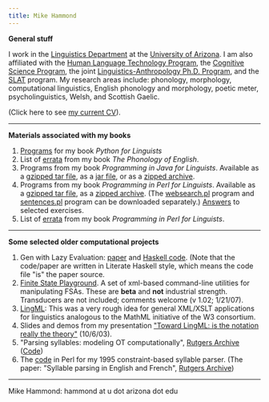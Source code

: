 ```yaml
---
title: Mike Hammond
---
```


**General stuff**

I work in the [Linguistics Department](http://linguistics.arizona.edu/) at
the [University of Arizona](http://www.arizona.edu/). I am also affiliated
with the [Human Language Technology
Program](https://linguistics.arizona.edu/master-science-human-language-technology-hlt),
the [Cognitive Science Program](https://cogsci.arizona.edu), the joint
[Linguistics-Anthropology Ph.D.
Program](https://linguistics.arizona.edu/content/joint-phd-anthropology-linguistics-also-known-anli-degree),
and the [SLAT](http://slat.arizona.edu) program. My research areas include:
phonology, morphology, computational linguistics, English phonology and
morphology, poetic meter, psycholinguistics, Welsh, and Scottish Gaelic.

(Click here to see [my current
CV](http://www.u.arizona.edu/~hammond/cvanon.pdf)).

------------------------------------------------------------------------

**Materials associated with my books**

1.  [Programs](http://www.u.arizona.edu/~hammond/bookcode.zip) for my book
*Python for Linguists*
1.  List of [errata](http://www.u.arizona.edu/~hammond/errata.htm) from my
book *The Phonology of English*.
1.  Programs from my book *Programming in Java for Linguists*. Available as
a [gzipped tar
file](http://dingo.sbs.arizona.edu/~hammond/mhw3/mh/javaling/programs.tar.gz),
as a [jar
file](http://dingo.sbs.arizona.edu/~hammond/mhw3/mh/javaling/programs.jar),
or as a [zipped
archive](http://dingo.sbs.arizona.edu/~hammond/mhw3/mh/javaling/Programs.zip).
1.  Programs from my book *Programming in Perl for Linguists*. Available as
a [gzipped tar
file](http://dingo.sbs.arizona.edu/~hammond/perlling/perlprog.tar.gz), as a
[zipped
archive](http://dingo.sbs.arizona.edu/~hammond/perlling/perlprogs.zip).
(The
[websearch.pl](http://dingo.sbs.arizona.edu/~hammond/perlling/websearch.txt)
program and [sentences.pl](sentences.txt) program can be downloaded
separately.) [Answers](http://www.u.arizona.edu/~hammond/perlex.zip) to
selected exercises.
1.  List of [errata](http://www.u.arizona.edu/~hammond/perlerrata.html)
from my book *Programming in Perl for Linguists*.

------------------------------------------------------------------------

**Some selected older computational projects**

1.  Gen with Lazy Evaluation:
[paper](http://www.u.arizona.edu/~hammond/lazy.pdf) and [Haskell
code](http://www.u.arizona.edu/~hammond/lazy.lhs). (Note that the
code/paper are written in Literate Haskell style, which means the code file
\"is\" the paper source.
1.  [Finite State
Playground](http://www.u.arizona.edu/~hammond/flbi1.02.tar.gz). A set of
xml-based command-line utilities for manipulating FSAs. These are **beta**
and **not** industrial strength. Transducers are not included; comments
welcome (v 1.02; 1/21/07).
1.  [LingML](http://dingo.sbs.arizona.edu/~hammond/lingml/lingml.html):
This was a very rough idea for general XML/XSLT applications for
linguistics analogous to the MathML initiative of the W3 consortium.
1.  Slides and demos from my presentation [\"Toward LingML: is the notation
really the
theory\"](http://dingo.sbs.arizona.edu/~hammond/georgia/gindex.html)
(10/6/03).
1.  \"Parsing syllables: modeling OT computationally\", [Rutgers
Archive](http://roa.rutgers.edu/)
([Code](http://www.u.arizona.edu/~hammond/mhlocweb))
1.  The [code](http://www.u.arizona.edu/~hammond/sylpars) in Perl for my
1995 constraint-based syllable parser. (The paper: \"Syllable parsing in
English and French\", [Rutgers Archive](http://roa.rutgers.edu/))

------------------------------------------------------------------------

Mike Hammond: hammond at u dot arizona dot edu

